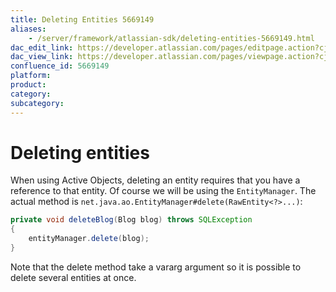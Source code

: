 ```yaml
---
title: Deleting Entities 5669149
aliases:
    - /server/framework/atlassian-sdk/deleting-entities-5669149.html
dac_edit_link: https://developer.atlassian.com/pages/editpage.action?cjm=wozere&pageId=5669149
dac_view_link: https://developer.atlassian.com/pages/viewpage.action?cjm=wozere&pageId=5669149
confluence_id: 5669149
platform:
product:
category:
subcategory:
---
```

# Deleting entities

When using Active Objects, deleting an entity requires that you have a reference to that entity. Of course we will be using the `EntityManager`. The actual method is `net.java.ao.EntityManager#delete(RawEntity<?>...)`:

``` java
private void deleteBlog(Blog blog) throws SQLException
{
    entityManager.delete(blog);
}
```

Note that the delete method take a vararg argument so it is possible to delete several entities at once.

 

























